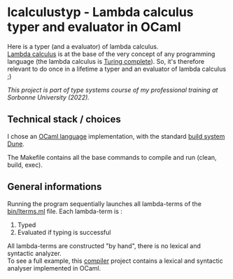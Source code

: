 # lcalculustyp - Lambda calculus typer and evaluator in OCaml

Here is a typer (and a evaluator) of lambda calculus.\
[Lambda calculus](https://en.wikipedia.org/wiki/Lambda_calculus) is at the base of
the very concept of any programming language
(the lambda calculus is [Turing complete](https://en.wikipedia.org/wiki/Turing_completeness)).
So, it's therefore relevant to do once in a lifetime a typer and an evaluator of lambda calculus ;)

*This project is part of type systems course of my professional training at Sorbonne University (2022).*

## Technical stack / choices

I chose an [OCaml language](https://ocaml.org) implementation,
with the standard [build system Dune](https://dune.build).

The Makefile contains all the base commands to compile and run (clean, build, exec).

## General informations

Running the program sequentially launches all lambda-terms of the [bin/lterms.ml](bin/lterms.ml) file.
Each lambda-term is :

1. Typed
2. Evaluated if typing is successful

All lambda-terms are constructed "by hand", there is no lexical and syntactic analyzer.\
To see a full example, this [compiler](https://github.com/epatrizio/comp2mzam) project
contains a lexical and syntactic analyser implemented in OCaml.
